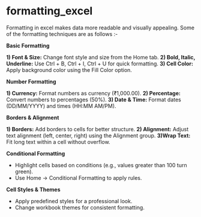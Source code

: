 # formatting_excel

Formatting in excel makes data more readable and visually appealing. Some of the formatting techniques are as follows :-

**Basic Formatting**

**1) Font & Size:** Change font style and size from the Home tab.
**2) Bold, Italic, Underline:** Use Ctrl + B, Ctrl + I, Ctrl + U for quick formatting.
**3) Cell Color:** Apply background color using the Fill Color option.

**Number Formatting**

**1) Currency:** Format numbers as currency (₹1,000.00).
**2) Percentage:** Convert numbers to percentages (50%).
**3) Date & Time:** Format dates (DD/MM/YYYY) and times (HH:MM AM/PM).

**Borders & Alignment**

**1) Borders:** Add borders to cells for better structure.
**2) Alignment:** Adjust text alignment (left, center, right) using the Alignment group.
**3)Wrap Text:** Fit long text within a cell without overflow.

**Conditional Formatting**

- Highlight cells based on conditions (e.g., values greater than 100 turn green).
- Use Home → Conditional Formatting to apply rules.

**Cell Styles & Themes**
- Apply predefined styles for a professional look.
- Change workbook themes for consistent formatting.


